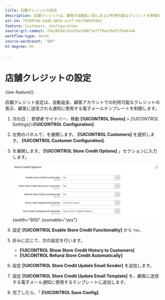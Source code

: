 ```yaml
---
title: 店舗クレジットの設定
description: 店舗クレジットは、顧客の自動払い戻しおよび利用可能なクレジットを制御するように設定できます。
exl-id: 7920074b-6ad8-46fe-ac1f-3dcf686859b2
feature: Customers, Configuration
source-git-commit: 7de285d4cd1e25ec890f1efff9ea7bdf2f0a9144
workflow-type: tm+mt
source-wordcount: '107'
ht-degree: 0%

---
```


# 店舗クレジットの設定

{{ee-feature}}

店舗クレジット設定は、自動返金、顧客アカウントでの利用可能なクレジットの表示、顧客に送信される通知に使用する電子メールテンプレートを制御します。

1. 次の日： _管理者_ サイドバー、移動 **[!UICONTROL Stores]** > _[!UICONTROL Settings]_>**[!UICONTROL Configuration]**.

1. 左側のパネルで、を展開します。 **[!UICONTROL Customers]** を選択します。 **[!UICONTROL Customer Configuration]**.

1. を展開します。 **[!UICONTROL Store Credit Options]** 」セクションに入力します。

   ![クレジットオプションを保存](../configuration-reference/customers/assets/customer-configuration-store-credit-options.png){width="600" zoomable="yes"}

1. 設定 **[!UICONTROL Enable Store Credit Functionality]** から `Yes`.

1. 好みに応じて、次の設定を行います。

   * **[!UICONTROL Show Store Credit History to Customers]**
   * **[!UICONTROL Refund Store Credit Automatically]**

1. 設定 **[!UICONTROL Store Credit Update Email Sender]** を追加します。

1. 設定 **[!UICONTROL Store Credit Update Email Template]** を、顧客に送信する電子メール通知に使用するテンプレートに追加します。

1. 完了したら、「 **[!UICONTROL Save Config]**.
